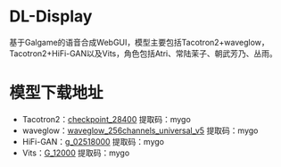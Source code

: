 # DL-Display
基于Galgame的语音合成WebGUI，模型主要包括Tacotron2+waveglow，Tacotron2+HiFi-GAN以及Vits，角色包括Atri、常陆茉子、朝武芳乃、丛雨。
# 模型下载地址
* Tacotron2：[checkpoint_28400](https://pan.baidu.com/s/1RrVMYX5eUq0Mh_P4fAhQow?pwd=mygo) 提取码：mygo
* waveglow：[waveglow_256channels_universal_v5](https://pan.baidu.com/s/1yByuixF4Isw3Ph1QiLCdlQ?pwd=mygo) 提取码：mygo
* HiFi-GAN：[g_02518000](https://pan.baidu.com/s/1PQwg-JBky2OnMAYMNIiz5A?pwd=mygo) 提取码：mygo
* Vits：[G_12000](https://pan.baidu.com/s/1VxIG0Jwwk7erVYn81XZefw?pwd=mygo) 提取码：mygo